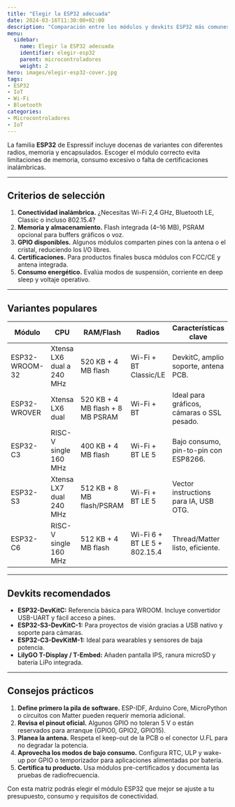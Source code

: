 ```yaml
---
title: "Elegir la ESP32 adecuada"
date: 2024-03-16T11:30:00+02:00
description: "Comparación entre los módulos y devkits ESP32 más comunes para seleccionar el ideal según conectividad y recursos."
menu:
  sidebar:
    name: Elegir la ESP32 adecuada
    identifier: elegir-esp32
    parent: microcontroladores
    weight: 2
hero: images/elegir-esp32-cover.jpg
tags:
- ESP32
- IoT
- Wi-Fi
- Bluetooth
categories:
- Microcontroladores
- IoT
---
```


La familia **ESP32** de Espressif incluye docenas de variantes con diferentes radios, memoria y encapsulados. Escoger el módulo correcto evita limitaciones de memoria, consumo excesivo o falta de certificaciones inalámbricas.

---

## Criterios de selección

1. **Conectividad inalámbrica.** ¿Necesitas Wi-Fi 2,4 GHz, Bluetooth LE, Classic o incluso 802.15.4?
2. **Memoria y almacenamiento.** Flash integrada (4–16 MB), PSRAM opcional para buffers gráficos o voz.
3. **GPIO disponibles.** Algunos módulos comparten pines con la antena o el cristal, reduciendo los I/O libres.
4. **Certificaciones.** Para productos finales busca módulos con FCC/CE y antena integrada.
5. **Consumo energético.** Evalúa modos de suspensión, corriente en deep sleep y voltaje operativo.

---

## Variantes populares

| Módulo | CPU | RAM/Flash | Radios | Características clave |
| --- | --- | --- | --- | --- |
| ESP32-WROOM-32 | Xtensa LX6 dual a 240 MHz | 520 KB + 4 MB flash | Wi-Fi + BT Classic/LE | DevkitC, amplio soporte, antena PCB. |
| ESP32-WROVER | Xtensa LX6 dual | 520 KB + 4 MB flash + 8 MB PSRAM | Wi-Fi + BT | Ideal para gráficos, cámaras o SSL pesado. |
| ESP32-C3 | RISC-V single 160 MHz | 400 KB + 4 MB flash | Wi-Fi + BT LE 5 | Bajo consumo, pin-to-pin con ESP8266. |
| ESP32-S3 | Xtensa LX7 dual 240 MHz | 512 KB + 8 MB flash/PSRAM | Wi-Fi + BT LE 5 | Vector instructions para IA, USB OTG. |
| ESP32-C6 | RISC-V single 160 MHz | 512 KB + 4 MB flash | Wi-Fi 6 + BT LE 5 + 802.15.4 | Thread/Matter listo, eficiente. |

---

## Devkits recomendados

- **ESP32-DevKitC:** Referencia básica para WROOM. Incluye convertidor USB-UART y fácil acceso a pines.
- **ESP32-S3-DevKitC-1:** Para proyectos de visión gracias a USB nativo y soporte para cámaras.
- **ESP32-C3-DevKitM-1:** Ideal para wearables y sensores de baja potencia.
- **LilyGO T-Display / T-Embed:** Añaden pantalla IPS, ranura microSD y batería LiPo integrada.

---

## Consejos prácticos

1. **Define primero la pila de software.** ESP-IDF, Arduino Core, MicroPython o circuitos con Matter pueden requerir memoria adicional.
2. **Revisa el pinout oficial.** Algunos GPIO no toleran 5 V o están reservados para arranque (GPIO0, GPIO2, GPIO15).
3. **Planea la antena.** Respeta el keep-out de la PCB o el conector U.FL para no degradar la potencia.
4. **Aprovecha los modos de bajo consumo.** Configura RTC, ULP y wake-up por GPIO o temporizador para aplicaciones alimentadas por batería.
5. **Certifica tu producto.** Usa módulos pre-certificados y documenta las pruebas de radiofrecuencia.

Con esta matriz podrás elegir el módulo ESP32 que mejor se ajuste a tu presupuesto, consumo y requisitos de conectividad.
